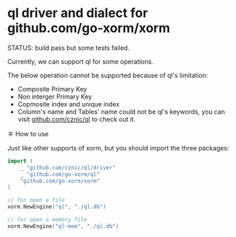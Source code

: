 ql driver and dialect for github.com/go-xorm/xorm
========

STATUS: build pass but some tests failed.

Currently, we can support ql for some operations.

The below operation cannot be supported because of ql's limitation:

* Composite Primary Key
* Non interger Primary Key
* Copmosite index and unique index
* Column's name and Tables' name could not be ql's keywords, you can visit [github.com/cznic/ql](http://github.com/cznic/ql) to check out it.

＃ How to use

Just like other supports of xorm, but you should import the three packages:

```Go
import (
	_ "github.com/cznic/ql/driver"
	_ "github.com/go-xorm/ql"
	"github.com/go-xorm/xorm"
)

// for open a file
xorm.NewEngine("ql", "./ql.db")

// for open a memory file
xorm.NewEngine("ql-mem", "./ql.db")
```